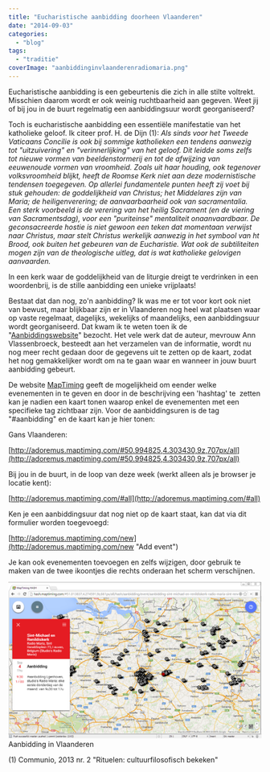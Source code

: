 ```yaml
---
title: "Eucharistische aanbidding doorheen Vlaanderen"
date: "2014-09-03"
categories: 
  - "blog"
tags: 
  - "traditie"
coverImage: "aanbiddinginvlaanderenradiomaria.png"
---
```


Eucharistische aanbidding is een gebeurtenis die zich in alle stilte voltrekt. Misschien daarom wordt er ook weinig ruchtbaarheid aan gegeven. Weet jij of bij jou in de buurt regelmatig een aanbiddingsuur wordt georganiseerd?

Toch is eucharistische aanbidding een essentiële manifestatie van het katholieke geloof. Ik citeer prof. H. de Dijn (1): _Als sinds voor het Tweede Vaticaans Concilie is ook bij sommige katholieken een tendens aanwezig tot "uitzuivering" en "verinnerlijking" van het geloof. Dit leidde soms zelfs tot nieuwe vormen van beeldenstormerij en tot de afwijzing van eeuwenoude vormen van vroomheid. Zoals uit haar houding, ook tegenover volksvroomheid blijkt, heeft de Roomse Kerk niet aan deze modernistische tendensen toegegeven. Op allerlei fundamentele punten heeft zij voet bij stuk gehouden: de goddelijkheid van Christus; het Middelares zijn van Maria; de heiligenverering; de aanvaarbaarheid ook van sacramentalia. Een sterk voorbeeld is de verering van het heilig Sacrament (en de viering van Sacramentsdag), voor een "puriteinse" mentaliteit onaanvaardbaar. De geconsacreerde hostie is niet gewoon een teken dat momentaan verwijst naar Christus, maar stelt Christus werkelijk aanwezig in het symbool van ht Brood, ook buiten het gebeuren van de Eucharistie. Wat ook de subtiliteiten mogen zijn van de theologische uitleg, dat is wat katholieke gelovigen aanvaarden._

In een kerk waar de goddelijkheid van de liturgie dreigt te verdrinken in een woordenbrij, is de stille aanbidding een unieke vrijplaats!

Bestaat dat dan nog, zo'n aanbidding? Ik was me er tot voor kort ook niet van bewust, maar blijkbaar zijn er in Vlaanderen nog heel wat plaatsen waar op vaste regelmaat, dagelijks, wekelijks of maandelijks, een aanbiddingsuur wordt georganiseerd. Dat kwam ik te weten toen ik de "[Aanbiddingswebsite](http://bloggen.be/aanbiddingswebsite/ "Aanbiddingswebsite")" bezocht. Het vele werk dat de auteur, mevrouw Ann Vlassenbroeck, besteedt aan het verzamelen van de informatie, wordt nu nog meer recht gedaan door de gegevens uit te zetten op de kaart, zodat het nog gemakkelijker wordt om na te gaan waar en wanneer in jouw buurt aanbidding gebeurt.

De website [MapTiming](http://www.maptiming.com/ "MapTiming") geeft de mogelijkheid om eender welke evenementen in te geven en door in de beschrijving een 'hashtag' te  zetten kan je nadien een kaart tonen waarop enkel de evenementen met een specifieke tag zichtbaar zijn. Voor de aanbiddingsuren is de tag "#aanbidding" en de kaart kan je hier tonen:

Gans Vlaanderen:

[http://adoremus.maptiming.com/#50.994825,4.303430,9z,707px/all](http://adoremus.maptiming.com/#50.994825,4.303430,9z,707px/all)

Bij jou in de buurt, in de loop van deze week (werkt alleen als je browser je locatie kent):

[http://adoremus.maptiming.com/#all](http://adoremus.maptiming.com/#all)

Ken je een aanbiddingsuur dat nog niet op de kaart staat, kan dat via dit formulier worden toegevoegd:

[http://adoremus.maptiming.com/new](http://adoremus.maptiming.com/new "Add event")

Je kan ook evenementen toevoegen en zelfs wijzigen, door gebruik te maken van de twee ikoontjes die rechts onderaan het scherm verschijnen.

[![Aanbidding in Vlaanderen](images/aanbiddinginvlaanderenradiomaria.png)](http://adoremus.maptiming.com/#50.841098,4.725889,12z,681px/all/location/sint-michael-en-renildiskerk-radio-maria-sint-reneldisplein-23-leuven-belgium) Aanbidding in Vlaanderen

(1) Communio, 2013 nr. 2 "Rituelen: cultuurfilosofisch bekeken"
